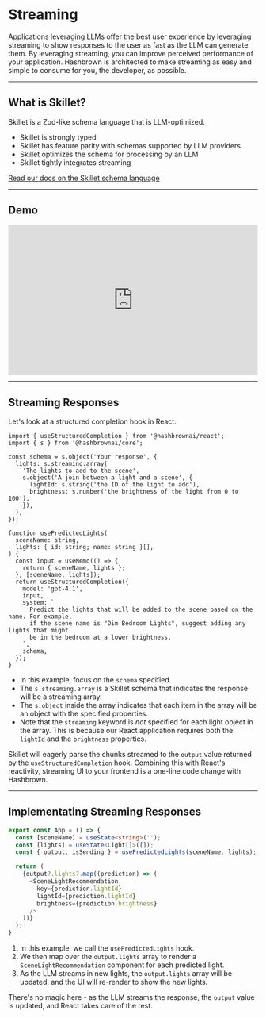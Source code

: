 # Streaming

Applications leveraging LLMs offer the best user experience by leveraging streaming to show responses to the user as fast as the LLM can generate them. By leveraging streaming, you can improve perceived performance of your application. Hashbrown is architected to make streaming as easy and simple to consume for you, the developer, as possible.

---

## What is Skillet?

Skillet is a Zod-like schema language that is LLM-optimized.

- Skillet is strongly typed
- Skillet has feature parity with schemas supported by LLM providers
- Skillet optimizes the schema for processing by an LLM
- Skillet tightly integrates streaming

[Read our docs on the Skillet schema language](/docs/react/concept/schema)

---

## Demo

<div style="padding:59.64% 0 0 0;position:relative; width:100%;"><iframe src="https://player.vimeo.com/video/1089273215?badge=0&amp;autopause=0&amp;player_id=0&amp;app_id=58479" frameborder="0" allow="autoplay; fullscreen; picture-in-picture; clipboard-write; encrypted-media" style="position:absolute;top:0;left:0;width:100%;height:100%;" title="hashbrown structured output"></iframe></div>

---

## Streaming Responses

Let's look at a structured completion hook in React:

<hb-code-example header="streaming">

```tsx
import { useStructuredCompletion } from '@hashbrownai/react';
import { s } from '@hashbrownai/core';

const schema = s.object('Your response', {
  lights: s.streaming.array(
    'The lights to add to the scene',
    s.object('A join between a light and a scene', {
      lightId: s.string('the ID of the light to add'),
      brightness: s.number('the brightness of the light from 0 to 100'),
    }),
  ),
});

function usePredictedLights(
  sceneName: string,
  lights: { id: string; name: string }[],
) {
  const input = useMemo(() => {
    return { sceneName, lights };
  }, [sceneName, lights]);
  return useStructuredCompletion({
    model: 'gpt-4.1',
    input,
    system: `
      Predict the lights that will be added to the scene based on the name. For example,
      if the scene name is "Dim Bedroom Lights", suggest adding any lights that might
      be in the bedroom at a lower brightness.
    `,
    schema,
  });
}
```

</hb-code-example>

- In this example, focus on the `schema` specified.
- The `s.streaming.array` is a Skillet schema that indicates the response will be a streaming array.
- The `s.object` inside the array indicates that each item in the array will be an object with the specified properties.
- Note that the `streaming` keyword is _not_ specified for each light object in the array. This is because our React application requires both the `lightId` and the `brightness` properties.

Skillet will eagerly parse the chunks streamed to the `output` value returned by the `useStructuredCompletion` hook.
Combining this with React's reactivity, streaming UI to your frontend is a one-line code change with Hashbrown.

---

## Implementating Streaming Responses

<hb-code-example header="streaming">

```ts
export const App = () => {
  const [sceneName] = useState<string>('');
  const [lights] = useState<Light[]>([]);
  const { output, isSending } = usePredictedLights(sceneName, lights);

  return (
    {output?.lights?.map((prediction) => (
      <SceneLightRecommendation
        key={prediction.lightId}
        lightId={prediction.lightId}
        brightness={prediction.brightness}
      />
    ))}
  );
}
```

</hb-code-example>

1. In this example, we call the `usePredictedLights` hook.
2. We then map over the `output.lights` array to render a `SceneLightRecommendation` component for each predicted light.
3. As the LLM streams in new lights, the `output.lights` array will be updated, and the UI will re-render to show the new lights.

There's no magic here - as the LLM streams the response, the `output` value is updated, and React takes care of the rest.
